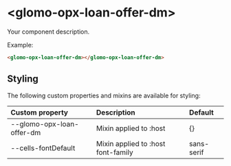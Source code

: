 # &lt;glomo-opx-loan-offer-dm&gt;

Your component description.

Example:
```html
<glomo-opx-loan-offer-dm></glomo-opx-loan-offer-dm>
```

## Styling

The following custom properties and mixins are available for styling:

| Custom property | Description     | Default        |
|:----------------|:----------------|:---------------|
| --glomo-opx-loan-offer-dm  | Mixin applied to :host     | {}  |
| --cells-fontDefault  | Mixin applied to :host font-family    | sans-serif  |
